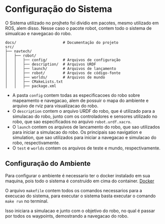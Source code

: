 # Configuração do Sistema

O Sistema utilizado no projheto foi dividio em pacotes, mesmo utilizado em ROS, alem disso. Nesse caso o pacote robot, contem todo o sistema de simualcao e navegacao do robo.

```
docs/                     # Documentação do projeto
src/
├── navtech/
│   ├── robot/
│   │   ├── config/       # Arquivos de configuração
│   │   ├── description/  # Arquivos URDF
│   │   ├── launch/       # Arquivos de lançamento
│   │   ├── robot/        # Arquivos de código-fonte
│   │   ├── worlds/       # Arquivos de mundo
│   │   ├── CMakeLists.txt
│   │   ├── package.xml
```  

* A pasta `config` contem todas as especificacoes do robo sobre mapeamento e navegacao, alem de possuir o mapa do ambiente e arquivo de rviz para visualizacao do robo.
* O `description` contem o arquivo URDF do robo, que é utilizado para a simulacao do robo, junto com os controladores e sensores utilizado no robo, que sao especificados no arquivo `robot.urdf.xacro`.
* O `launch` contem os arquivos de lancamento do robo, que sao utilizados para iniciar a simulacao do robo. Os principais sao navigation e simulation, que sao utilizados para iniciar a navegacao e simulacao do robo, respectivamente.
* O `test` e `worlds` contem os arquivos de teste e mundo, respectivamente.

## Configuração do Ambiente
Para configurar o ambiente é necessario ter o docker instalado em sua maquina, pois todo o sistema é construido em cima do container. [Docker](https://docs.docker.com/engine/install/ubuntu/)

O arquivo `makefile` contem todos os comandos necessarios para a execucao do sistema, para executar o sistema basta executar o comando `make run` no terminal.

Isso iniciara a simulacao e junto com o objetivo do robo, no qual é passar por todos os waypoints, demostrando a navegacao do robo.